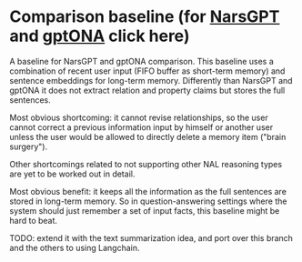 # Comparison baseline (for [NarsGPT](https://github.com/patham9/NarsGPT) and [gptONA](https://github.com/patham9/NarsGPT/tree/gptONA) click here)

A baseline for NarsGPT and gptONA comparison. This baseline uses a combination of recent user input (FIFO buffer as short-term memory) and sentence embeddings for long-term memory. Differently than NarsGPT and gptONA it does not extract relation and property claims but stores the full sentences.

Most obvious shortcoming: it cannot revise relationships, so the user cannot correct a previous information input by himself or another user unless the user would be allowed to directly delete a memory item ("brain surgery").

Other shortcomings related to not supporting other NAL reasoning types are yet to be worked out in detail.

Most obvious benefit: it keeps all the information as the full sentences are stored in long-term memory.
So in question-answering settings where the system should just remember a set of input facts, this baseline might be hard to beat.

TODO: extend it with the text summarization idea, and port over this branch and the others to using Langchain.
